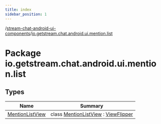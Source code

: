 ```yaml
---
title: index
sidebar_position: 1
---
```

/[stream-chat-android-ui-components](../index.md)/[io.getstream.chat.android.ui.mention.list](index.md)  
  
  
  
# Package io.getstream.chat.android.ui.mention.list  
  
  
## Types  
  
|  Name |  Summary | 
|---|---|
| <a name="io.getstream.chat.android.ui.mention.list/MentionListView///PointingToDeclaration/"></a>[MentionListView](MentionListView/index.md)| <a name="io.getstream.chat.android.ui.mention.list/MentionListView///PointingToDeclaration/"></a>class [MentionListView](MentionListView/index.md) : [ViewFlipper](https://developer.android.com/reference/kotlin/android/widget/ViewFlipper.html)|


